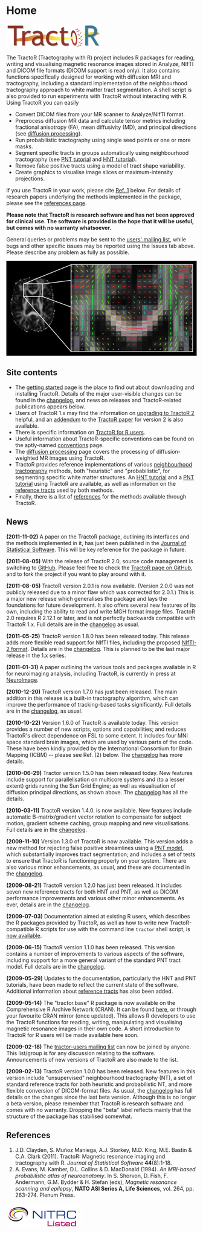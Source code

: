 # Home

<img class="graphic" src="logo.png" alt="TractoR logo" />

The TractoR (Tractography with R) project includes R packages for reading, writing and visualising magnetic resonance images stored in Analyze, NIfTI and DICOM file formats (DICOM support is read only). It also contains functions specifically designed for working with diffusion MRI and tractography, including a standard implementation of the neighbourhood tractography approach to white matter tract segmentation. A shell script is also provided to run experiments with TractoR without interacting with R. Using TractoR you can easily

* Convert DICOM files from your MR scanner to Analyze/NIfTI format.
* Preprocess diffusion MR data and calculate tensor metrics including fractional anisotropy (FA), mean diffusivity (MD), and principal directions (see [diffusion processing](diffusion-processing.html)).
* Run probabilistic tractography using single seed points or one or more masks.
* Segment specific tracts in groups automatically using neighbourhood tractography (see [PNT tutorial](PNT-tutorial.html) and [HNT tutorial](HNT-tutorial.html)).
* Remove false positive tracts using a model of tract shape variability.
* Create graphics to visualise image slices or maximum-intensity projections.

If you use TractoR in your work, please cite [Ref. 1](#references) below. For details of research papers underlying the methods implemented in the package, please see the [references page](references.html).

**Please note that TractoR is research software and has not been approved for clinical use. The software is provided in the hope that it will be useful, but comes with no warranty whatsoever.**

General queries or problems may be sent to the [users' mailing list](http://groups.google.com/group/tractor-users), while bugs and other specific issues may be reported using the Issues tab above. Please describe any problem as fully as possible.

![Diffusion principal directions](principal-directions.png)

## Site contents

- The [getting started](getting-started.html) page is the place to find out about downloading and installing TractoR. Details of the major user-visible changes can be found in the [changelog](changelog.html), and news on releases and TractoR-related publications appears below.
- Users of TractoR 1.x may find the information on [upgrading to TractoR 2](upgrading-to-TractoR-2.html) helpful, and an [addendum](paper-addendum.html) to the [TractoR paper](http://www.jstatsoft.org/v44/i08/) for version 2 is also available.
- There is specific information on [TractoR for R users](TractoR-for-R-users.html).
- Useful information about TractoR-specific conventions can be found on the aptly-named [conventions](conventions.html) page.
- The [diffusion processing](diffusion-processing.html) page covers the processing of diffusion-weighted MR images using TractoR.
- TractoR provides reference implementations of various [neighbourhood tractography](http://www.homepages.ucl.ac.uk/~sejjjd2/research/#neighbourhood-tractography) methods, both "heuristic" and "probabilistic", for segmenting specific white matter structures. An [HNT tutorial](HNT-tutorial.html) and a [PNT tutorial](PNT-tutorial.html) using TractoR are available, as well as information on the [reference tracts](reference-tracts.html) used by both methods.
- Finally, there is a list of [references](references.html) for the methods available through TractoR.

## News

**(2011-11-02)** A paper on the TractoR package, outlining its interfaces and the methods implemented in it, has just been published in the [Journal of Statistical Software](http://www.jstatsoft.org/v44/i08/). This will be key reference for the package in future.

**(2011-08-05)** With the release of TractoR 2.0, source code management is switching to [GitHub](https://github.com). Please feel free to check the [TractoR page on GitHub](https://github.com/jonclayden/tractor), and to fork the project if you want to play around with it.

**(2011-08-05)** TractoR version 2.0.1 is now available. (Version 2.0.0 was not publicly released due to a minor flaw which was corrected for 2.0.1.) This is a major new release which generalises the package and lays the foundations for future development. It also offers several new features of its own, including the ability to read and write MGH format image files. TractoR 2.0 requires R 2.12.1 or later, and is not perfectly backwards compatible with TractoR 1.x. Full details are in the [changelog](changelog.html) as usual.

**(2011-05-25)** TractoR version 1.8.0 has been released today. This release adds more flexible read support for NIfTI files, including the proposed [NIfTI-2 format](http://www.nitrc.org/forum/forum.php?thread_id=2148&forum_id=1941). Details are in the [changelog](changelog.html). This is planned to be the last major release in the 1.x series.

**(2011-01-31)** A paper outlining the various tools and packages available in R for neuroimaging analysis, including TractoR, is currently in press at [NeuroImage](http://dx.doi.org/10.1016/j.neuroimage.2011.01.013).

**(2010-12-20)** TractoR version 1.7.0 has just been released. The main addition in this release is a built-in tractography algorithm, which can improve the performance of tracking-based tasks significantly. Full details are in the [changelog](changelog.html), as usual.

**(2010-10-22)** Version 1.6.0 of TractoR is available today. This version provides a number of new scripts, options and capabilities; and reduces TractoR's direct dependence on FSL to some extent. It includes four MNI space standard brain images, which are used by various parts of the code. These have been kindly provided by the International Consortium for Brain Mapping (ICBM) -- please see Ref. (2) below. The [changelog](changelog.html) has more details.

**(2010-06-29)** Tractor version 1.5.0 has been released today. New features include support for parallelisation on multicore systems and (to a lesser extent) grids running the Sun Grid Engine; as well as visualisation of diffusion principal directions, as shown above. The [changelog](changelog.html) has all the details.

**(2010-03-11)** TractoR version 1.4.0. is now available. New features include automatic B-matrix/gradient vector rotation to compensate for subject motion, gradient scheme caching, group mapping and new visualisations. Full details are in the [changelog](changelog.html).

**(2009-11-10)** Version 1.3.0 of TractoR is now available. This version adds a new method for rejecting false positive streamlines using a [PNT model](PNT-tutorial.html), which substantially improves tract segmentation; and includes a set of tests to ensure that TractoR is functioning properly on your system. There are also various minor enhancements, as usual, and these are documented in the [changelog](changelog.html).

**(2009-08-21)** TractoR version 1.2.0 has just been released. It includes seven new reference tracts for both HNT and PNT, as well as DICOM performance improvements and various other minor enhancements. As ever, details are in the [changelog](changelog.html).

**(2009-07-03)** Documentation aimed at existing R users, which describes the R packages provided by TractoR, as well as how to write new TractoR-compatible R scripts for use with the command line `tractor` shell script, is [now available](TractoR-for-R-users.html).

**(2009-06-15)** TractoR version 1.1.0 has been released. This version contains a number of improvements to various aspects of the software, including support for a more general variant of the standard PNT tract model. Full details are in the [changelog](changelog.html).

**(2009-05-29)** Updates to the documentation, particularly the HNT and PNT tutorials, have been made to reflect the current state of the software. Additional information about [reference tracts](reference-tracts.html) has also been added.

**(2009-05-14)** The "tractor.base" R package is now available on the Comprehensive R Archive Network (CRAN). It can be found [here](http://cran.r-project.org/web/packages/tractor.base/index.html), or through your favourite CRAN mirror (once updated). This allows R developers to use the TractoR functions for reading, writing, manipulating and visualising magnetic resonance images in their own code. A short introduction to TractoR for R users will be made available here soon.

**(2009-02-18)** The [tractor-users mailing list](http://groups.google.com/group/tractor-users) can now be joined by anyone. This list/group is for any discussion relating to the software. Announcements of new versions of TractoR are also made to the list.

**(2009-02-13)** TractoR version 1.0.0 has been released. New features in this version include "unsupervised" neighbourhood tractography (NT), a set of standard reference tracts for both heuristic and probabilistic NT, and more flexible conversion of DICOM-format files. As usual, the [changelog](changelog.html) has full details on the changes since the last beta version. Although this is no longer a beta version, please remember that TractoR is research software and comes with no warranty. Dropping the "beta" label reflects mainly that the structure of the package has stabilised somewhat.

## References

1. J.D. Clayden, S. Muñoz Maniega, A.J. Storkey, M.D. King, M.E. Bastin & C.A. Clark (2011). TractoR: Magnetic resonance imaging and tractography with R. _Journal of Statistical Software_ **44**(8):1-18.
2. A. Evans, M. Kamber, D.L. Collins & D. MacDonald (1994). _An MRI-based probabilistic atlas of neuroanatomy_. In S. Shorvon, D. Fish, F. Andermann, G.M. Bydder & H. Stefan (eds), _Magnetic resonance scanning and epilepsy_, **NATO ASI Series A, Life Sciences**, vol. 264, pp. 263-274. Plenum Press.

[![NITRC logo](nitrc.png)](http://www.nitrc.org/projects/tractor)
